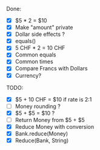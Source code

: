 Done:
* [x] $5 * 2 = $10
* [x] Make "amount" private 
* [x] Dollar side effects ?
* [x] equals()
* [x] 5 CHF * 2 = 10 CHF
* [x] Common equals
* [x] Common times
* [x] Compare Francs with Dollars
* [x] Currency?

TODO: 
* [x] $5 + 10 CHF = $10 if rate is 2:1
* [ ] Money rounding ?
* [x] $5 + $5 = $10 ?
* [ ] Return Money from $5 + $5
* [x] Reduce Money with conversion
* [x] Bank.reduce(Money)
* [x] Reduce(Bank, String)